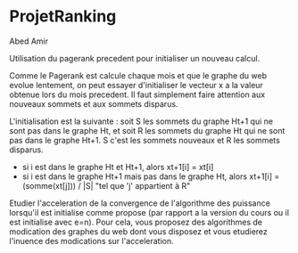 # ProjetRanking
Abed Amir

Utilisation du pagerank precedent pour initialiser un nouveau calcul.


Comme le Pagerank est calcule chaque mois et que le graphe du web evolue lentement, on peut essayer d'initialiser le vecteur x a la valeur obtenue lors du mois precedent. Il faut simplement faire attention
aux nouveaux sommets et aux sommets disparus.

L'initialisation est la suivante : soit S les sommets du graphe Ht+1 qui ne sont pas dans le graphe Ht, et soit R les sommets du graphe Ht qui ne sont pas dans le graphe Ht+1. S c'est les sommets nouveaux et R les sommets disparus.
  
  * si i est dans le graphe Ht et Ht+1, alors xt+1[i] = xt[i]
  * si i est dans le graphe Ht+1 mais pas dans le graphe Ht, alors xt+1[i] = (somme(xt[j])) / |S|    "tel que 'j' appartient à R"


Etudier l'acceleration de la convergence de l'algorithme des puissance lorsqu'il est initialise comme propose (par rapport a la version du cours ou il est initialise avec e=n). Pour cela, vous proposez des algorithmes de modication des graphes du web dont vous disposez et vous etudierez l'inuence des modications sur l'acceleration.
